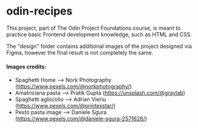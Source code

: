 # odin-recipes

This project, part of The Odin Project Foundations course, is meant to practice basic Frontend development
knowledge, such as HTML and CSS.

The "design" folder contains additional images of the project designed via Figma, however the final result is not completely the same.

#### Images credits:
- Spaghetti Home --> Nork Photography (https://www.pexels.com/@norkphotography/)
- Amatriciana pasta --> Pratik Gupta (https://unsplash.com/@graylab)
- Spaghetti aglio/olio --> Adrian Vieriu (https://www.pexels.com/@printexstar/)
- Pesto pasta image --> Daniele Sgura (https://www.pexels.com/@daniele-sgura-2571626/)

